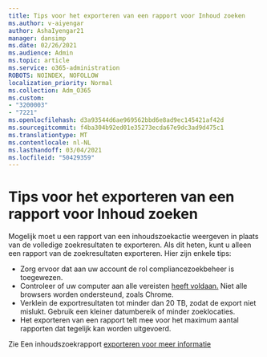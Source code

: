 ```yaml
---
title: Tips voor het exporteren van een rapport voor Inhoud zoeken
ms.author: v-aiyengar
author: AshaIyengar21
manager: dansimp
ms.date: 02/26/2021
ms.audience: Admin
ms.topic: article
ms.service: o365-administration
ROBOTS: NOINDEX, NOFOLLOW
localization_priority: Normal
ms.collection: Adm_O365
ms.custom:
- "3200003"
- "7221"
ms.openlocfilehash: d3a93544d6ae969562bbd6e8ad9ec145421af42d
ms.sourcegitcommit: f4ba304b92ed01e35273ecda67e9dc3ad9d475c1
ms.translationtype: MT
ms.contentlocale: nl-NL
ms.lasthandoff: 03/04/2021
ms.locfileid: "50429359"
---
```

# <a name="tips-for-exporting-a-report-for-content-search"></a>Tips voor het exporteren van een rapport voor Inhoud zoeken

Mogelijk moet u een rapport van een inhoudszoekactie weergeven in plaats van de volledige zoekresultaten te exporteren. Als dit heten, kunt u alleen een rapport van de zoekresultaten exporteren. Hier zijn enkele tips:

- Zorg ervoor dat aan uw account de rol compliancezoekbeheer is toegewezen.
- Controleer of uw computer aan alle vereisten [heeft voldaan.](https://go.microsoft.com/fwlink/?linkid=2102407) Niet alle browsers worden ondersteund, zoals Chrome.
- Verklein de exportresultaten tot minder dan 20 TB, zodat de export niet mislukt. Gebruik een kleiner datumbereik of minder zoeklocaties.
- Het exporteren van een rapport telt mee voor het maximum aantal rapporten dat tegelijk kan worden uitgevoerd.

Zie Een inhoudszoekrapport [exporteren voor meer informatie](https://go.microsoft.com/fwlink/?linkid=2102409)
